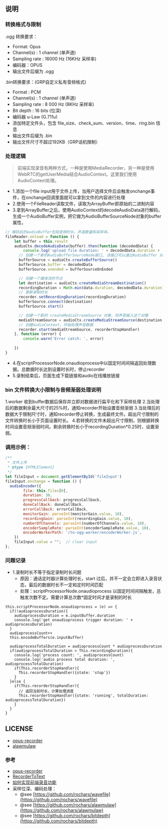 ## 说明

### 转换格式与限制

.ogg 转换要求：

- Format: Opus
- Channel(s) : 1 channel (单声道)
- Sampling rate : 16000 Hz (16KHz 采样率)
- 编码器：OPUS
- 输出文件后缀为 .ogg

.bin转换要求：(GRP自定义私有音频格式)

- Format : PCM
- Channel(s) : 1 channel  (单声道)
- Sampling rate : 8 000 Hz  (8KHz 采样率)
- Bit depth : 16 bits (位深)
- 编码器 u-Law (G.711u)
- 添加特定文件头，包含 file_size、check_sum、version、time、ring.bin 信息
- 输出文件后缀为 .bin
- 输出文件尺寸不超过192KB（GRP话机限制）
  
### 处理逻辑

> 前端实现录音有两种方式，一种是使用MediaRecorder，另一种是使用WebRTC的getUserMedia结合AudioContext。这里我们使用AudioContext处理。

- 1.添加一个file input用于文件上传，当用户选择文件后会触发onchange事件，在onchange回调里面就可以拿到文件的内容进行处理
- 2.使用一个FileReader读取文件，读取为ArrayBuffer即原始的二进制内容
- 3.拿到ArrayBuffer之后，使用AudioContext的decodeAudioData进行解码，生成一个AudioBuffer实例，把它做为AudioBufferSourceNode对象的buffer属性，
```js
// 解码后的audioBuffer包括音频时长，声道数量和采样率。
fileReader.onload = function () {
    let buffer = this.result
    audioCtx.decodeAudioData(buffer).then(function (decodedData) {
        console.log('upload file duration: ' + decodedData.duration + '(s)')
      // 创建一个新的AudioBufferSourceNode接口, 该接口可以通过AudioBuffer 对象来播放音频数据
      bufferSource = audioCtx.createBufferSource()
      bufferSource.buffer = decodedData
      bufferSource.onended = bufferSourceOnEnded

      // 创建一个媒体流的节点
      let destination = audioCtx.createMediaStreamDestination()
      recordingDuration = Math.min(data.duration, decodedData.duration)  // 文件总时长小于指定的录制时长时，以文件时长为主
      // 更新录制时长
      recorder.setRecordingDuration(recordingDuration)
      bufferSource.connect(destination)
      bufferSource.start()

      // 创建一个新的 createMediaStreamSource 对象，将声音输入这个对像
      mediaStreamSource = audioCtx.createMediaStreamSource(destination.stream)
      // 创建audioContext，开始处理声音数据
      recorder.start(mediaStreamSource, recorderStopHandler)
    }, function (error) {
        console.warn('Error catch: ', error)
      
    })
}
```
- 4.在scriptProcessorNode.onaudioprocess中以固定时间间隔返回处理数据。总数据时长达到设置时长时，停止recorder
- 5.录制结束后，页面生成下载链接和audio在线播放链接
 
### bin 文件转换大小限制与音频渐弱处理说明

1.worker 收到buffer数据后保存并立即对数据进行扁平化和下采样处理
2.当处理后的数据剩余最大尺寸的25%时，通知recorder开始设置音频渐弱
3.当处理后的数据大于限制尺寸时，通知recorder停止转换，生成最终文件。超出尺寸限制的文件转换时长小于页面设置时长。
4.若转换的文件未超出尺寸限制，则根据转换时间设置音频渐弱时间。剩余转换时长小于recordingDuration*0.25时，设置渐弱。

### 调用示例：

```javascript
/**
 * 文件上传
 * @type {HTMLElement}
 */
let fileInput = document.getElementById('fileInput')
fileInput.onchange = function () {
  audioEncoder({
        file: this.files[0],
        duration: 30,
        progressCallback: progressCallback,
        doneCallBack: doneCallBack,
        errorCallBack: errorCallBack,
        monitorGain: parseInt(monitorGain.value, 10),
        recordingGain: parseInt(recordingGain.value, 10),
        numberOfChannels: parseInt(numberOfChannels.value, 10),
        encoderSampleRate: parseInt(encoderSampleRate.value, 10),
        encoderWorkerPath: '/to-ogg-worker/encoderWorker.js',
    })
    fileInput.value = "";  // clear input
};
``` 

### 问题记录

- 1.录制时长不等于指定录制时长问题
  - 原因：通话定时器计算处理时长，start 过后，并不一定会立即进入录音状态，最后的数据时长不一定和定时时间匹配
  - 处理：scriptProcessorNode.onaudioprocess 以固定时间间隔触发，总触发次数不定。需要计算总次数*固定时间才是录制的时长
```
this.scriptProcessorNode.onaudioprocess = (e) => {
  if(!audioprocessDuration){
    audioprocessDuration = e.inputBuffer.duration
    console.log('get onaudioprocess trigger duration: ' + audioprocessDuration)
  }
  audioprocessCount++
  this.encodeBuffers(e.inputBuffer)

  audioprocessTotalDuration = audioprocessCount * audioprocessDuration
  if(audioprocessTotalDuration > This.recordingDuration){
    console.log('process count: ', audioprocessCount)
    console.log('audio process total duration: ', audioprocessTotalDuration)
    if(This.recorderStopHandler){
      This.recorderStopHandler({state: 'stop'})
    }
  }else {
    if(This.recorderStopHandler){
      // 返回当前时长，计算处理进度
      This.recorderStopHandler({state: 'running', totalDuration: audioprocessTotalDuration})
    }
  }
}
```  

## LICENSE

- [opus-recorder](https://github.com/chris-rudmin/opus-recorder/blob/master/LICENSE.md)
- [alawmulaw](https://github.com/rochars/alawmulaw/blob/master/LICENSE)

### 参考

- [opus-recorder](https://github.com/chris-rudmin/opus-recorder)
- [RecorderToText](https://github.com/httggdt/RecorderToText)
- [如何实现前端录音功能](https://zhuanlan.zhihu.com/p/43710364)
- 采样位深、编码处理：
  - @see [https://github.com/rochars/wavefile](https://github.com/rochars/wavefile)
  - @see [https://github.com/rochars/alawmulaw](https://github.com/rochars/alawmulaw)
  - @see [https://github.com/rochars/bitdepth](https://github.com/rochars/bitdepth)
